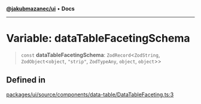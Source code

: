 [**@jakubmazanec/ui**](../README.md) • **Docs**

---

# Variable: dataTableFacetingSchema

> `const` **dataTableFacetingSchema**: `ZodRecord`\<`ZodString`, `ZodObject`\<`object`, `"strip"`,
> `ZodTypeAny`, `object`, `object`\>\>

## Defined in

[packages/ui/source/components/data-table/DataTableFaceting.ts:3](https://github.com/jakubmazanec/tools/blob/6ed2cc9bf798455a62cfc34def34fef748169fa2/packages/ui/source/components/data-table/DataTableFaceting.ts#L3)
